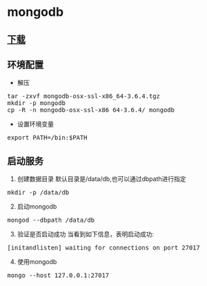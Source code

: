 # mongodb
## [下载](https://www.mongodb.com/download-center?jmp=tutorials&_ga=2.178618402.726314600.1526540381-1725976139.1526540381#community)
## 环境配置
- 解压
<pre>
tar -zxvf mongodb-osx-ssl-x86_64-3.6.4.tgz
mkdir -p mongodb
cp -R -n mongodb-osx-ssl-x86_64-3.6.4/ mongodb
</pre>
- 设置环境变量
<pre>
export PATH=<mongodb-install-directory>/bin:$PATH
</pre>
## 启动服务
1. 创建数据目录
默认目录是/data/db,也可以通过dbpath进行指定
<pre>
mkdir -p /data/db
</pre>
2. 启动mongodb
<pre>
mongod --dbpath /data/db
</pre>
3. 验证是否启动成功
当看到如下信息，表明启动成功:
<pre>
[initandlisten] waiting for connections on port 27017
</pre>
4. 使用mongodb
<pre>
mongo --host 127.0.0.1:27017
</pre>

